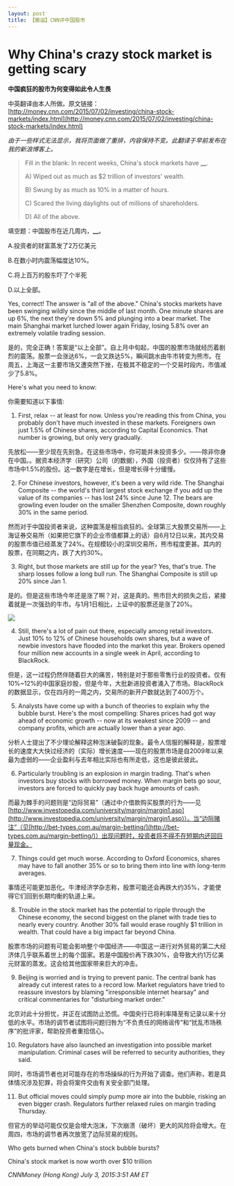 ```yaml
---
layout: post
title: 【搬运】CNN评中国股市
---
```


# Why China's crazy stock market is getting scary

**中国疯狂的股市为何变得如此令人生畏**

中英翻译由本人所做。原文链接：
[http://money.cnn.com/2015/07/02/investing/china-stock-markets/index.html](http://money.cnn.com/2015/07/02/investing/china-stock-markets/index.html)

_由于一些样式无法显示，我将页面做了重排，内容保持不变。此翻译于早前发布在我的新浪博客上。_

> Fill in the blank: In recent weeks, China's stock markets have **<strong><strong><strong>__**</strong></strong></strong>.
>
> A) Wiped out as much as $2 trillion of investors' wealth.
>
> B) Swung by as much as 10% in a matter of hours.
>
> C) Scared the living daylights out of millions of shareholders.
>
> D) All of the above.

填空题：中国股市在近几周内，**<strong><strong><strong><strong><strong>__**</strong></strong></strong></strong></strong>。

A.投资者的财富蒸发了2万亿美元

B.在数小时内震荡幅度达10%。

C.将上百万的股东吓了个半死

D.以上全部。

Yes, correct! The answer is "all of the above." China's stocks markets have been swinging wildly since the middle of last month. One minute shares are up 6%, the next they're down 5% and plunging into a bear market. The main Shanghai market lurched lower again Friday, losing 5.8% over an extremely volatile trading session.

是的，完全正确！答案是“以上全部”。自上月中旬起，中国的股票市场就经历着剧烈的震荡。股票一会涨达6%，一会又跌达5%，瞬间跳水由牛市转变为熊市。在周五，上海这一主要市场又遭突然下挫，在极其不稳定的一个交易时段内，市值减少了5.8%。

Here's what you need to know:

你需要知道以下事情:

1) First, relax -- at least for now. Unless you're reading this from China, you probably don't have much invested in these markets. Foreigners own just 1.5% of Chinese shares, according to Capital Economics. That number is growing, but only very gradually.

先放松——至少现在先别急。在这些市场中，你可能并未投资多少。——除非你身在中国。。据资本经济学（研究）公司（的数据），外国（投资者）仅仅持有了这些市场中1.5%的股份。这一数字是在增长，但是增长得十分缓慢。

2) For Chinese investors, however, it's been a very wild ride. The Shanghai Composite -- the world's third largest stock exchange if you add up the value of its companies -- has lost 24% since June 12. The bears are growling even louder on the smaller Shenzhen Composite, down roughly 30% in the same period.

然而对于中国投资者来说，这种震荡是相当疯狂的。全球第三大股票交易所——上海证券交易所（如果把它旗下的企业市值都算上的话）自6月12日以来，其内交易的股票市值已经蒸发了24%。在规模较小的深圳交易所，熊市程度更甚。其内的股票，在同期之内，跌了大约30%。

3) Right, but those markets are still up for the year? Yes, that's true. The sharp losses follow a long bull run. The Shanghai Composite is still up 20% since Jan 1.

是的。但是这些市场今年还是涨了啊？对，这是真的。熊市巨大的损失之后，紧接着就是一次强劲的牛市。与1月1日相比，上证中的股票还是涨了20%。

![](https://gitcafe.com/duoduoeeee/picembed/raw/master/150702170003-china-charts-7-2-780x439.png)

4) Still, there's a lot of pain out there, especially among retail investors. Just 10% to 12% of Chinese households own shares, but a wave of newbie investors have flooded into the market this year. Brokers opened four million new accounts in a single week in April, according to BlackRock.

但是，这一过程仍然伴随着巨大的痛苦，特别是对于那些零售行业的投资者。仅有10%~12%的中国家庭炒股，但是今年，大批新进投资者涌入了市场。BlackRock的数据显示，仅在四月的一周之内，交易所的新开户数就达到了400万个。

5) Analysts have come up with a bunch of theories to explain why the bubble burst. Here's the most compelling: Shares prices had got way ahead of economic growth -- now at its weakest since 2009 -- and company profits, which are actually lower than a year ago.

分析人士提出了不少理论解释这种泡沫破裂的现象。最令人信服的解释是，股票增长的速度大大快过经济的（实际）增长速度——现在的股票市场是自2009年以来最为虚弱的——企业盈利与去年相比实际也有所走低，这也是彼此彼此。

6) Particularly troubling is an explosion in margin trading. That's when investors buy stocks with borrowed money. When margin bets go sour, investors are forced to quickly pay back huge amounts of cash.

而最为棘手的问题则是“边际贸易”（通过中介借款购买股票的行为——见[http://www.investopedia.com/university/margin/margin1.asp](http://www.investopedia.com/university/margin/margin1.asp)）。当“边际赌注”（见[http://bet-types.com.au/margin-betting/](http://bet-types.com.au/margin-betting/)）出现问题时，投资者将不得不在短期内还回巨量现金。

7) Things could get much worse. According to Oxford Economics, shares may have to fall another 35% or so to bring them into line with long-term averages.

事情还可能更加恶化。牛津经济学杂志称，股票可能还会再跌大约35%，才能使得它们回到长期均衡的轨道上来。

8) Trouble in the stock market has the potential to ripple through the Chinese economy, the second biggest on the planet with trade ties to nearly every country. Another 30% fall would erase roughly $1 trillion in wealth. That could have a big impact far beyond China.

股票市场的问题有可能会影响整个中国经济——中国这一进行对外贸易的第二大经济体几乎联系着世上的每个国家。若是中国股价再下跌30%，会导致大约1万亿美元财富的蒸发。这会给其他国家带来巨大的冲击。

9) Beijing is worried and is trying to prevent panic. The central bank has already cut interest rates to a record low. Market regulators have tried to reassure investors by blaming "irresponsible internet hearsay" and critical commentaries for "disturbing market order."

北京对此十分担忧，并正在试图防止恐慌。中国央行已将利率降至有记录以来十分低的水平。市场的调节者试图将问题归咎为“不负责任的网络谣传”和“扰乱市场秩序”的批评家，帮助投资者重拾信心。

10) Regulators have also launched an investigation into possible market manipulation. Criminal cases will be referred to security authorities, they said.

同时，市场调节者也对可能存在的市场操纵的行为开始了调查。他们声称，若是具体情况涉及犯罪，将会将案件交由有关安全部门处理。

11) But official moves could simply pump more air into the bubble, risking an even bigger crash. Regulators further relaxed rules on margin trading Thursday.

但官方的举动可能仅仅是会增大泡沫，下次崩溃（破坏）更大的风险将会增大。在周四，市场的调节者再次放宽了边际贸易的规则。

Who gets burned when China's stock bubble bursts?

China's stock market is now worth over $10 trillion

_CNNMoney (Hong Kong) July 3, 2015:3:51 AM ET_
